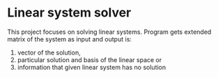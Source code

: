 # Linear system solver
This project focuses on solving linear systems. Program gets extended matrix of the system as input and output is:
 1. vector of the solution,
 2. particular solution and basis of the linear space or
 3. information that given linear system has no solution